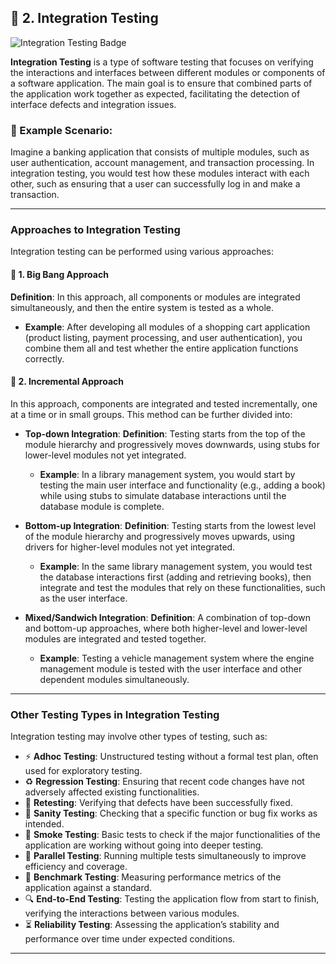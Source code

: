 
## 🔄 **2. Integration Testing** 
![Integration Testing Badge](https://img.shields.io/badge/Integration_Testing-42A5F5?style=for-the-badge)

**Integration Testing** is a type of software testing that focuses on verifying the interactions and interfaces between different modules or components of a software application. The main goal is to ensure that combined parts of the application work together as expected, facilitating the detection of interface defects and integration issues.

### 📝 Example Scenario:
Imagine a banking application that consists of multiple modules, such as user authentication, account management, and transaction processing. In integration testing, you would test how these modules interact with each other, such as ensuring that a user can successfully log in and make a transaction.

---

### **Approaches to Integration Testing**

Integration testing can be performed using various approaches:

#### 🔷 **1. Big Bang Approach**
**Definition**: In this approach, all components or modules are integrated simultaneously, and then the entire system is tested as a whole.

- **Example**: After developing all modules of a shopping cart application (product listing, payment processing, and user authentication), you combine them all and test whether the entire application functions correctly.

#### 🔀 **2. Incremental Approach**
In this approach, components are integrated and tested incrementally, one at a time or in small groups. This method can be further divided into:

- **Top-down Integration**:
  **Definition**: Testing starts from the top of the module hierarchy and progressively moves downwards, using stubs for lower-level modules not yet integrated.

  - **Example**: In a library management system, you would start by testing the main user interface and functionality (e.g., adding a book) while using stubs to simulate database interactions until the database module is complete.

- **Bottom-up Integration**:
  **Definition**: Testing starts from the lowest level of the module hierarchy and progressively moves upwards, using drivers for higher-level modules not yet integrated.

  - **Example**: In the same library management system, you would test the database interactions first (adding and retrieving books), then integrate and test the modules that rely on these functionalities, such as the user interface.

- **Mixed/Sandwich Integration**:
  **Definition**: A combination of top-down and bottom-up approaches, where both higher-level and lower-level modules are integrated and tested together.

  - **Example**: Testing a vehicle management system where the engine management module is tested with the user interface and other dependent modules simultaneously.

---

### **Other Testing Types in Integration Testing**

Integration testing may involve other types of testing, such as:

- ⚡ **Adhoc Testing**: Unstructured testing without a formal test plan, often used for exploratory testing.
- ♻️ **Regression Testing**: Ensuring that recent code changes have not adversely affected existing functionalities.
- 🔄 **Retesting**: Verifying that defects have been successfully fixed.
- 🧹 **Sanity Testing**: Checking that a specific function or bug fix works as intended.
- 💨 **Smoke Testing**: Basic tests to check if the major functionalities of the application are working without going into deeper testing.
- 🔧 **Parallel Testing**: Running multiple tests simultaneously to improve efficiency and coverage.
- 🏁 **Benchmark Testing**: Measuring performance metrics of the application against a standard.
- 🔍 **End-to-End Testing**: Testing the application flow from start to finish, verifying the interactions between various modules.
- ⏳ **Reliability Testing**: Assessing the application’s stability and performance over time under expected conditions.

---
